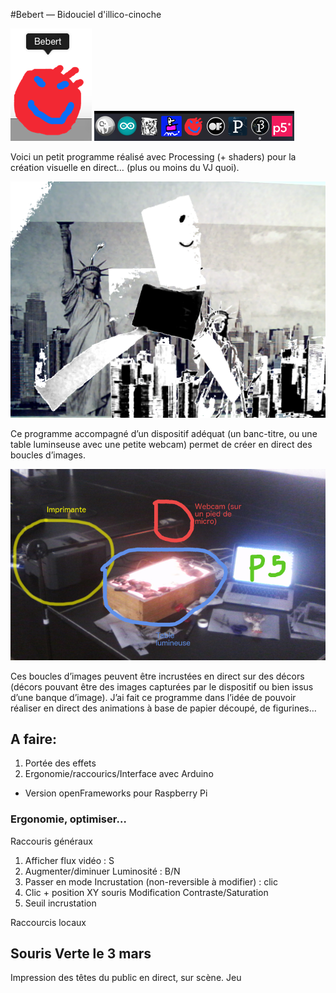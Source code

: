 #Bebert — Bidouciel d'illico-cinoche

![GitHub Logo](img/logoCap.png)
![GitHub Logo](img/ahah.png)

Voici un petit programme réalisé avec Processing (+ shaders) pour la création visuelle en direct… (plus ou moins du VJ quoi). 

![GitHub Logo](img/cap.png)

Ce programme accompagné d’un dispositif adéquat (un banc-titre, ou une table luminseuse avec une petite webcam) permet de créer en direct des boucles d’images. 

![GitHub Logo](img/dispositif.jpg)

Ces boucles d’images peuvent être incrustées en direct sur des décors (décors pouvant être des images capturées par le dispositif ou bien issus d’une banque d’image).
J’ai fait ce programme dans l’idée de pouvoir réaliser en direct des animations à base de papier découpé, de figurines…

## A faire:

1) Portée des effets
2) Ergonomie/raccourics/Interface avec Arduino
+ Version openFrameworks pour Raspberry Pi

### Ergonomie, optimiser…

Raccouris généraux
1) Afficher flux vidéo : S
2) Augmenter/diminuer Luminosité : B/N
3) Passer en mode Incrustation (non-reversible à modifier) : clic
4) Clic + position XY souris Modification Contraste/Saturation
5) Seuil incrustation


Raccourcis locaux


## Souris Verte le 3 mars

Impression des têtes du public en direct, sur scène. Jeu 
